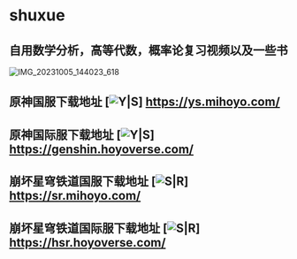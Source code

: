 # shuxue
## 自用数学分析，高等代数，概率论复习视频以及一些书
![IMG_20231005_144023_618](https://github.com/Fido6/shuxue/assets/151989121/5501f9e7-4573-45b2-8af1-a776318d9888)
## 原神国服下载地址 [![Y|S](https://ys.mihoyo.com/main/favicon.ico)] https://ys.mihoyo.com/
## 原神国际服下载地址 [![Y|S](https://ys.mihoyo.com/main/favicon.ico)] https://genshin.hoyoverse.com/
## 崩坏星穹铁道国服下载地址 [![S|R](https://sr.mihoyo.com/favicon-mi.ico)] https://sr.mihoyo.com/
## 崩坏星穹铁道国际服下载地址 [![S|R](https://sr.mihoyo.com/favicon-mi.ico)] https://hsr.hoyoverse.com/
